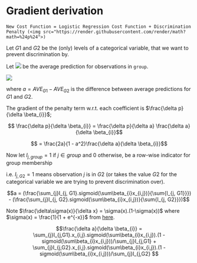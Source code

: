 # Gradient derivation

`New Cost Function = Logistic Regression Cost Function + Discrimination Penalty (<img src="https://render.githubusercontent.com/render/math?math=%24p%24">)`

Let $G1$ and $G2$ be the (only) levels of a categorical variable, that we want to prevent discrimination by.

Let <img src="https://render.githubusercontent.com/render/math?math=%24AVE_%7Bgroup%7D%24"> be the average prediction for observations in `group`.

<img src="https://render.githubusercontent.com/render/math?math=%24p%20%3D%20-log(1%20-%20(AVE_%7BG1%7D%20-%20AVE_%7BG2%7D)%5E%7B2%7D)%20%3D%20-log(1%20-%20a%5E2)%24">

where $a = AVE_{G1} - AVE_{G2}$ is the difference between average predictions for $G1$ and $G2$.

The gradient of the penalty term w.r.t. each coefficient is $\frac{\delta p}{\delta \beta_{i}}$;

$$ \frac{\delta p}{\delta \beta_{i}}  = \frac{\delta p}{\delta  a} \frac{\delta a}{\delta \beta_{i}}$$

$$ = \frac{2a}{1 - a^2}\frac{\delta a}{\delta \beta_{i}}$$

Now let $I_{j, group} = 1$ if $j\in group$ and $0$ otherwise, be a row-wise indicator for group membership 

i.e. $I_{j, G2} = 1$ means observation $j$ is in $G2$ (or takes the value $G2$ for the categorical variable we are trying to prevent discrimination over). 

$$a = (\frac{\sum_{j}I_{j, G1}.sigmoid(\sum\beta_{i}x_{i,j})}{\sum{I_{j, G1}}}) - (\frac{\sum_{j}I_{j, G2}.sigmoid(\sum\beta_{i}x_{i,j})}{\sum{I_{j, G2}}})$$

Note $\frac{\delta\sigma(x)}{\delta x} = \sigma(x).(1-\sigma(x))$ where $\sigma(x) = \frac{1}{1 + e^{-x}}$ from  [here](https://math.stackexchange.com/questions/78575/derivative-of-sigmoid-function-sigma-x-frac11e-x). 

$$\frac{\delta a}{\delta \beta_{i}} = \sum_{j}I_{j,G1}.x_{i,j}.sigmoid(\sum\beta_{i}x_{i,j}).(1 - sigmoid(\sum\beta_{i}x_{i,j}))/\sum_{j}I_{j,G1} + \sum_{j}I_{j,G2}.x_{i,j}.sigmoid(\sum\beta_{i}x_{i,j}).(1 - sigmoid(\sum\beta_{i}x_{i,j}))/\sum_{j}I_{j,G2} $$


